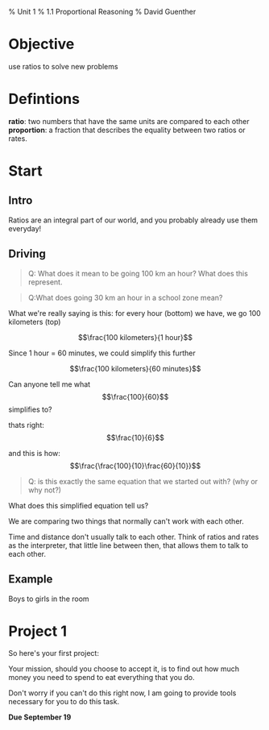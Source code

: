 % Unit 1
% 1.1 Proportional Reasoning
% David Guenther

# Objective

use ratios to solve new problems

# Defintions

**ratio**: two numbers that have the same units are compared to each other
**proportion**: a fraction that describes the equality between two ratios or rates.

# Start

## Intro

Ratios are an integral part of our world, and you probably already use them everyday!

## Driving

> Q: What does it mean to be going 100 km an hour? What does this represent.

> Q:What does going 30 km an hour in a school zone mean?

What we're really saying is this: for every hour (bottom) we have, we go 100 kilometers (top)

$$\frac{100 kilometers}{1 hour}$$

Since 1 hour =  60 minutes, we could simplify this further

$$\frac{100 kilometers}{60 minutes}$$

Can anyone tell me what $$\frac{100}{60}$$ simplifies to?

thats right: $$\frac{10}{6}$$

and this is how: $$\frac{\frac{100}{10}\frac{60}{10}}$$

>Q: is this exactly the same equation that we started out with? (why or why not?)

What does this simplified equation tell us?

We are comparing two things that normally can't work with each other.

Time and distance don't usually talk to each other. Think of ratios and rates as the interpreter, that little line between then, that allows them to talk to each other.

## Example

Boys to girls in the room

# Project 1

So here's your first project:

Your mission, should you choose to accept it, is to find out how much money you need to spend to eat everything that you do.

Don't worry if you can't do this right now, I am going to provide tools necessary for you to do this task.

**Due September 19**

#

